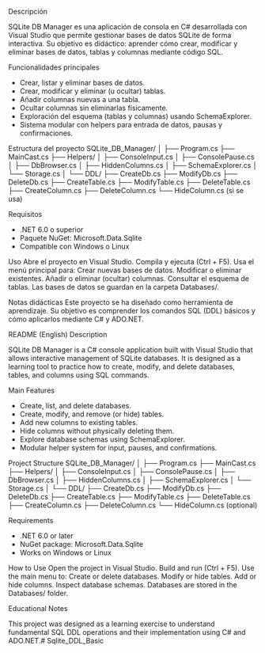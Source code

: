 Descripción

SQLite DB Manager es una aplicación de consola en C# desarrollada con Visual Studio que permite gestionar bases de datos SQLite de forma interactiva.
Su objetivo es didáctico: aprender cómo crear, modificar y eliminar bases de datos, tablas y columnas mediante código SQL.

Funcionalidades principales

* Crear, listar y eliminar bases de datos.
* Crear, modificar y eliminar (u ocultar) tablas.
* Añadir columnas nuevas a una tabla.
* Ocultar columnas sin eliminarlas físicamente.
* Exploración del esquema (tablas y columnas) usando SchemaExplorer.
* Sistema modular con helpers para entrada de datos, pausas y confirmaciones.

Estructura del proyecto
SQLite_DB_Manager/
│
├── Program.cs
├── MainCast.cs
├── Helpers/
│   ├── ConsoleInput.cs
│   ├── ConsolePause.cs
│   ├── DbBrowser.cs
│   ├── HiddenColumns.cs
│   ├── SchemaExplorer.cs
│   └── Storage.cs
│
└── DDL/
    ├── CreateDb.cs
    ├── ModifyDb.cs
    ├── DeleteDb.cs
    ├── CreateTable.cs
    ├── ModifyTable.cs
    ├── DeleteTable.cs
    ├── CreateColumn.cs
    ├── DeleteColumn.cs
    └── HideColumn.cs (si se usa)

Requisitos
- .NET 6.0 o superior
- Paquete NuGet: Microsoft.Data.Sqlite
- Compatible con Windows o Linux

Uso
Abre el proyecto en Visual Studio.
Compila y ejecuta (Ctrl + F5).
Usa el menú principal para:
Crear nuevas bases de datos.
Modificar o eliminar existentes.
Añadir o eliminar (ocultar) columnas.
Consultar el esquema de tablas.
Las bases de datos se guardan en la carpeta Databases/.

Notas didácticas
Este proyecto se ha diseñado como herramienta de aprendizaje.
Su objetivo es comprender los comandos SQL (DDL) básicos y cómo aplicarlos mediante C# y ADO.NET.

README (English)
Description

SQLite DB Manager is a C# console application built with Visual Studio that allows interactive management of SQLite databases.
It is designed as a learning tool to practice how to create, modify, and delete databases, tables, and columns using SQL commands.

Main Features

* Create, list, and delete databases.
* Create, modify, and remove (or hide) tables.
* Add new columns to existing tables.
* Hide columns without physically deleting them.
* Explore database schemas using SchemaExplorer.
* Modular helper system for input, pauses, and confirmations.

Project Structure
SQLite_DB_Manager/
│
├── Program.cs
├── MainCast.cs
├── Helpers/
│   ├── ConsoleInput.cs
│   ├── ConsolePause.cs
│   ├── DbBrowser.cs
│   ├── HiddenColumns.cs
│   ├── SchemaExplorer.cs
│   └── Storage.cs
│
└── DDL/
    ├── CreateDb.cs
    ├── ModifyDb.cs
    ├── DeleteDb.cs
    ├── CreateTable.cs
    ├── ModifyTable.cs
    ├── DeleteTable.cs
    ├── CreateColumn.cs
    ├── DeleteColumn.cs
    └── HideColumn.cs (optional)

Requirements

- .NET 6.0 or later
- NuGet package: Microsoft.Data.Sqlite
- Works on Windows or Linux

How to Use
Open the project in Visual Studio.
Build and run (Ctrl + F5).
Use the main menu to:
Create or delete databases.
Modify or hide tables.
Add or hide columns.
Inspect database schemas.
Databases are stored in the Databases/ folder.

Educational Notes

This project was designed as a learning exercise to understand fundamental SQL DDL operations and their implementation using C# and ADO.NET.# Sqlite_DDL_Basic
